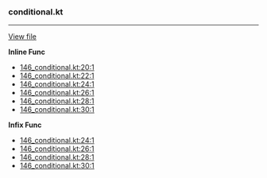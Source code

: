 ### conditional.kt
---
[View file](../files/146_conditional.kt)

**Inline Func**

 - [146_conditional.kt:20:1](../files/146_conditional.kt#L20)
 - [146_conditional.kt:22:1](../files/146_conditional.kt#L22)
 - [146_conditional.kt:24:1](../files/146_conditional.kt#L24)
 - [146_conditional.kt:26:1](../files/146_conditional.kt#L26)
 - [146_conditional.kt:28:1](../files/146_conditional.kt#L28)
 - [146_conditional.kt:30:1](../files/146_conditional.kt#L30)

**Infix Func**

 - [146_conditional.kt:24:1](../files/146_conditional.kt#L24)
 - [146_conditional.kt:26:1](../files/146_conditional.kt#L26)
 - [146_conditional.kt:28:1](../files/146_conditional.kt#L28)
 - [146_conditional.kt:30:1](../files/146_conditional.kt#L30)
